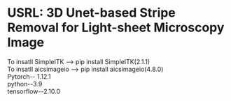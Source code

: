 # USRL: 3D Unet-based Stripe Removal for Light-sheet Microscopy Image

To insatll SimpleITK --> pip install SimpleITK(2.1.1)  
To insatll aicsimageio --> pip install aicsimageio(4.8.0)  
Pytorch-- 1.12.1  
python--3.9  
tensorflow--2.10.0  



